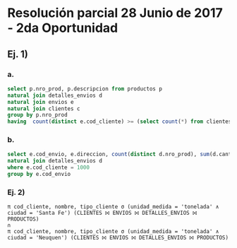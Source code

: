 # Resolución parcial 28 Junio de 2017 - 2da Oportunidad

## Ej. 1)

### a.
```sql
select p.nro_prod, p.descripcion from productos p
natural join detalles_envios d
natural join envios e
natural join clientes c
group by p.nro_prod
having  count(distinct e.cod_cliente) >= (select count(*) from clientes)
```

### b.
```sql
select e.cod_envio, e.direccion, count(distinct d.nro_prod), sum(d.cantidad_enviada) from envios e
natural join detalles_envios d
where e.cod_cliente = 1000
group by e.cod_envio
```

### Ej. 2)

```
π cod_cliente, nombre, tipo_cliente σ (unidad_medida = 'tonelada' ∧ ciudad = 'Santa Fe') (CLIENTES ⨝ ENVIOS ⨝ DETALLES_ENVIOS ⨝ PRODUCTOS) 
∩ 
π cod_cliente, nombre, tipo_cliente σ (unidad_medida = 'tonelada' ∧ ciudad = 'Neuquen') (CLIENTES ⨝ ENVIOS ⨝ DETALLES_ENVIOS ⨝ PRODUCTOS)
```

